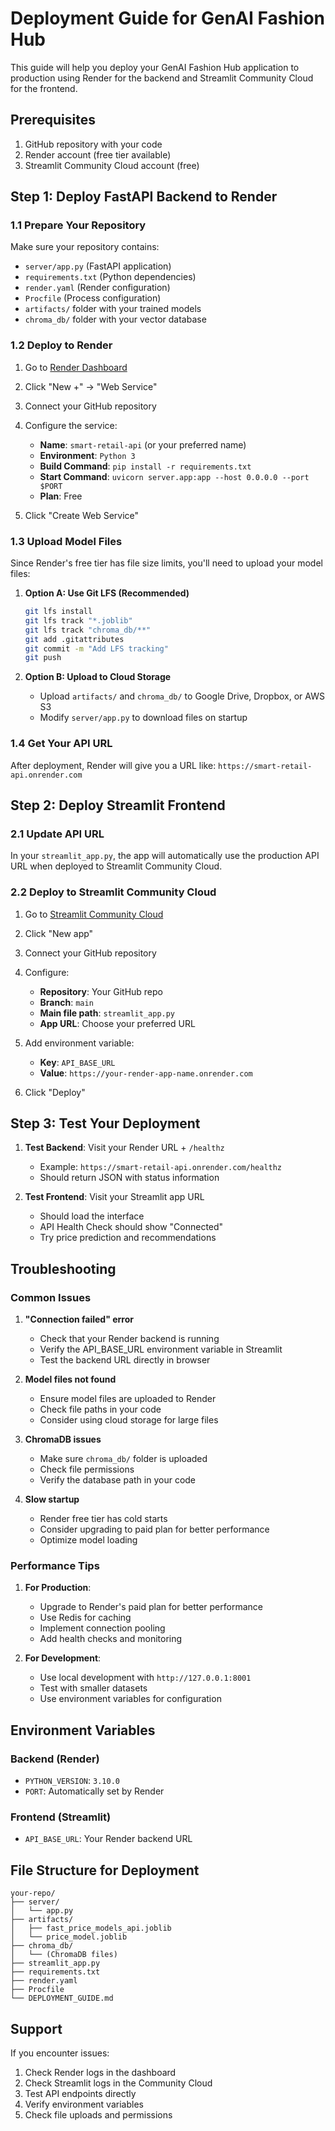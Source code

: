# Deployment Guide for GenAI Fashion Hub

This guide will help you deploy your GenAI Fashion Hub application to production using Render for the backend and Streamlit Community Cloud for the frontend.

## Prerequisites

1. GitHub repository with your code
2. Render account (free tier available)
3. Streamlit Community Cloud account (free)

## Step 1: Deploy FastAPI Backend to Render

### 1.1 Prepare Your Repository

Make sure your repository contains:
- `server/app.py` (FastAPI application)
- `requirements.txt` (Python dependencies)
- `render.yaml` (Render configuration)
- `Procfile` (Process configuration)
- `artifacts/` folder with your trained models
- `chroma_db/` folder with your vector database

### 1.2 Deploy to Render

1. Go to [Render Dashboard](https://dashboard.render.com/)
2. Click "New +" → "Web Service"
3. Connect your GitHub repository
4. Configure the service:
   - **Name**: `smart-retail-api` (or your preferred name)
   - **Environment**: `Python 3`
   - **Build Command**: `pip install -r requirements.txt`
   - **Start Command**: `uvicorn server.app:app --host 0.0.0.0 --port $PORT`
   - **Plan**: Free

5. Click "Create Web Service"

### 1.3 Upload Model Files

Since Render's free tier has file size limits, you'll need to upload your model files:

1. **Option A: Use Git LFS (Recommended)**
   ```bash
   git lfs install
   git lfs track "*.joblib"
   git lfs track "chroma_db/**"
   git add .gitattributes
   git commit -m "Add LFS tracking"
   git push
   ```

2. **Option B: Upload to Cloud Storage**
   - Upload `artifacts/` and `chroma_db/` to Google Drive, Dropbox, or AWS S3
   - Modify `server/app.py` to download files on startup

### 1.4 Get Your API URL

After deployment, Render will give you a URL like:
`https://smart-retail-api.onrender.com`

## Step 2: Deploy Streamlit Frontend

### 2.1 Update API URL

In your `streamlit_app.py`, the app will automatically use the production API URL when deployed to Streamlit Community Cloud.

### 2.2 Deploy to Streamlit Community Cloud

1. Go to [Streamlit Community Cloud](https://share.streamlit.io/)
2. Click "New app"
3. Connect your GitHub repository
4. Configure:
   - **Repository**: Your GitHub repo
   - **Branch**: `main`
   - **Main file path**: `streamlit_app.py`
   - **App URL**: Choose your preferred URL

5. Add environment variable:
   - **Key**: `API_BASE_URL`
   - **Value**: `https://your-render-app-name.onrender.com`

6. Click "Deploy"

## Step 3: Test Your Deployment

1. **Test Backend**: Visit your Render URL + `/healthz`
   - Example: `https://smart-retail-api.onrender.com/healthz`
   - Should return JSON with status information

2. **Test Frontend**: Visit your Streamlit app URL
   - Should load the interface
   - API Health Check should show "Connected"
   - Try price prediction and recommendations

## Troubleshooting

### Common Issues

1. **"Connection failed" error**
   - Check that your Render backend is running
   - Verify the API_BASE_URL environment variable in Streamlit
   - Test the backend URL directly in browser

2. **Model files not found**
   - Ensure model files are uploaded to Render
   - Check file paths in your code
   - Consider using cloud storage for large files

3. **ChromaDB issues**
   - Make sure `chroma_db/` folder is uploaded
   - Check file permissions
   - Verify the database path in your code

4. **Slow startup**
   - Render free tier has cold starts
   - Consider upgrading to paid plan for better performance
   - Optimize model loading

### Performance Tips

1. **For Production**:
   - Upgrade to Render's paid plan for better performance
   - Use Redis for caching
   - Implement connection pooling
   - Add health checks and monitoring

2. **For Development**:
   - Use local development with `http://127.0.0.1:8001`
   - Test with smaller datasets
   - Use environment variables for configuration

## Environment Variables

### Backend (Render)
- `PYTHON_VERSION`: `3.10.0`
- `PORT`: Automatically set by Render

### Frontend (Streamlit)
- `API_BASE_URL`: Your Render backend URL

## File Structure for Deployment

```
your-repo/
├── server/
│   └── app.py
├── artifacts/
│   ├── fast_price_models_api.joblib
│   └── price_model.joblib
├── chroma_db/
│   └── (ChromaDB files)
├── streamlit_app.py
├── requirements.txt
├── render.yaml
├── Procfile
└── DEPLOYMENT_GUIDE.md
```

## Support

If you encounter issues:
1. Check Render logs in the dashboard
2. Check Streamlit logs in the Community Cloud
3. Test API endpoints directly
4. Verify environment variables
5. Check file uploads and permissions
